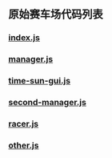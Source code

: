 ## 原始赛车场代码列表
### [index.js](https://www.zxrn.info/codes/yscar/index-js/)
### [manager.js](https://www.zxrn.info/codes/yscar/manager-js/)
### [time-sun-gui.js](https://www.zxrn.info/codes/yscar/time-sun-gui-js/)
### [second-manager.js](https://www.zxrn.info/codes/yscar/second-manager-js/)
### [racer.js](https://www.zxrn.info/codes/yscar/racer-js/)
### [other.js](https://www.zxrn.info/codes/yscar/other-js/)
